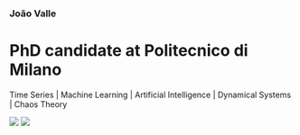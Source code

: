### João Valle
# PhD candidate at Politecnico di Milano
Time Series | Machine Learning | Artificial Intelligence | Dynamical Systems | Chaos Theory
<div>
  <a href = "https://br.linkedin.com/in/jo%C3%A3o-pedro-do-valle-alvarenga-567392162" target="_blank"><img src="https://img.shields.io/badge/-LinkedIn-%230077B5?style=for-the-badge&logo=linkedin&logoColor=white" target="_blank"></a>
  <a href = "https://scholar.google.com/citations?user=_Nw7S6EAAAAJ&hl=pt-BR&oi=ao" target="_blank"><img src="https://img.shields.io/badge/Google_Scholar-4285F4?style=for-the-badge&logo=google-scholar&logoColor=white" target="_blank"></a>
</div>
